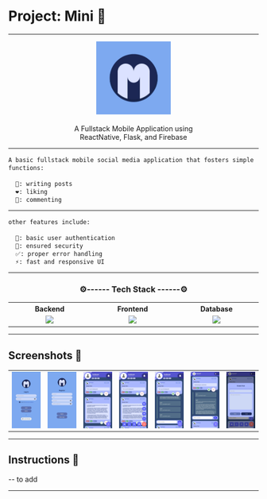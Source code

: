 # Project: Mini 📱

---

<p align="center">
    <img src="screenshots/logo.jpg" width="150"/><br><br>
    A Fullstack Mobile Application using <br>
    ReactNative, Flask, and Firebase
</p>

---

    A basic fullstack mobile social media application that fosters simple functions: 
    
      📝: writing posts
      ❤️: liking
      💬: commenting
    
---

    other features include:
    
      👤: basic user authentication
      🔐: ensured security
      ✅: proper error handling
      ⚡: fast and responsive UI

---

<h3 align="center">⚙️------ Tech Stack ------⚙️</h3>
<table align="center">
  <th align="center" width="300"> Backend </th>
  <th align="center" width="300"> Frontend </th>
  <th align="center" width="300"> Database </th>
<tr align="center">
    <td width="300">
        <img src="https://img.shields.io/badge/Flask-000000?style=for-the-badge&logo=flask&logoColor=white" height="80"/>
    </td>
    <td width="300"> 
        <img src="https://img.shields.io/badge/React-20232A?style=for-the-badge&logo=react&logoColor=61DAFB" height="80"/>
    </td>
    <td width="300"> 
        <img src="https://img.shields.io/badge/Firebase-FFCA28?style=for-the-badge&logo=firebase&logoColor=white" height="80"/>
    </td>
</tr>
</table>

---

## Screenshots 📱

<table>
    <tr>
        <td>
            <img src="screenshots/login.jpg" width="300"/>
        </td>
        <td>
            <img src="screenshots/register.jpg" width="300"/>
        </td>
        <td>
            <img src="screenshots/homepage.jpg" width="300"/>
        </td>
        <td>
            <img src="screenshots/FAB.jpg" width="300"/>
        </td>
        <td>
            <img src="screenshots/comment.jpg" width="300"/>
        </td>
        <td>
            <img src="screenshots/comment2.jpg" width="300"/>
        </td>
        <td>
            <img src="screenshots/createpost.jpg" width="300"/>
        </td>
    </tr>
</table>

---

## Instructions 📜

-- to add

---
